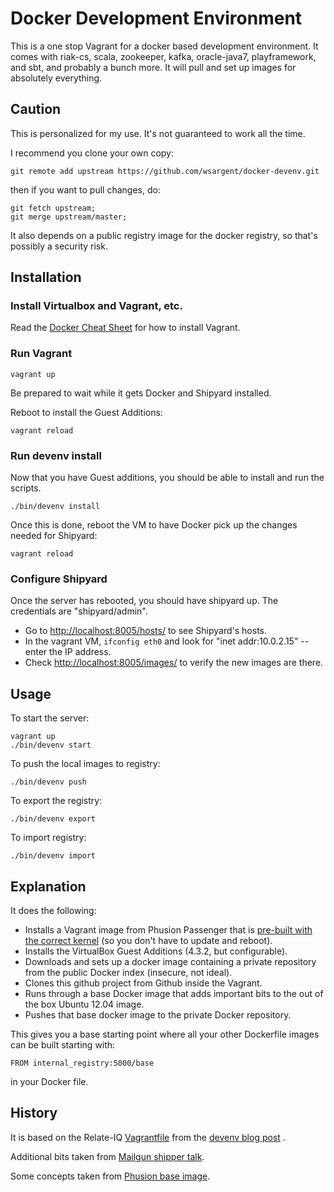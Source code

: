 # Docker Development Environment

This is a one stop Vagrant for a docker based development environment.  It comes with riak-cs, scala, zookeeper, kafka, oracle-java7, playframework, and sbt, and probably a bunch more.  It will pull and set up images for absolutely everything.

## Caution

This is personalized for my use.  It's not guaranteed to work all the time. 

I recommend you clone your own copy:

```
git remote add upstream https://github.com/wsargent/docker-devenv.git
```

then if you want to pull changes, do:

```
git fetch upstream; 
git merge upstream/master;
``` 

It also depends on a public registry image for the docker registry, so that's possibly a security risk.

## Installation

### Install Virtualbox and Vagrant, etc.

Read the [Docker Cheat Sheet](https://gist.github.com/wsargent/7049221) for how to install Vagrant.

### Run Vagrant 

```
vagrant up
```

Be prepared to wait while it gets Docker and Shipyard installed.

Reboot to install the Guest Additions:

```
vagrant reload
```

### Run devenv install

Now that you have Guest additions, you should be able to install and run the scripts.

```
./bin/devenv install
```

Once this is done, reboot the VM to have Docker pick up the changes needed for Shipyard:

```
vagrant reload
```

### Configure Shipyard

Once the server has rebooted, you should have shipyard up.  The credentials are "shipyard/admin".

* Go to [http://localhost:8005/hosts/](http://localhost:8005/hosts/) to see Shipyard's hosts.
* In the vagrant VM, `ifconfig eth0` and look for "inet addr:10.0.2.15" -- enter the IP address.
* Check [http://localhost:8005/images/](http://localhost:8005/images/) to verify the new images are there.

## Usage

To start the server:

```
vagrant up
./bin/devenv start
```

To push the local images to registry:

```
./bin/devenv push
```

To export the registry:

```
./bin/devenv export
```

To import registry:

```
./bin/devenv import
```

## Explanation

It does the following:

* Installs a Vagrant image from Phusion Passenger that is [pre-built with the correct kernel](http://blog.phusion.nl/2013/11/08/docker-friendly-vagrant-boxes/) (so you don't have to update and reboot).
* Installs the VirtualBox Guest Additions (4.3.2, but configurable).
* Downloads and sets up a docker image containing a private repository from the public Docker index (insecure, not ideal).
* Clones this github project from Github inside the Vagrant.
* Runs through a base Docker image that adds important bits to the out of the box Ubuntu 12.04 image.
* Pushes that base docker image to the private Docker repository.

This gives you a base starting point where all your other Dockerfile images can be built starting with:

```
FROM internal_registry:5000/base
```

in your Docker file.

## History

It is based on the Relate-IQ [Vagrantfile](https://github.com/relateiq/docker_public) from the [devenv blog post](http://blog.relateiq.com/a-docker-dev-environment-in-24-hours-part-2-of-2/) .

Additional bits taken from [Mailgun shipper talk](http://www.rackspace.com/blog/how-mailgun-uses-docker-and-contributes-back/).

Some concepts taken from [Phusion base image](https://github.com/phusion/baseimage-docker).
